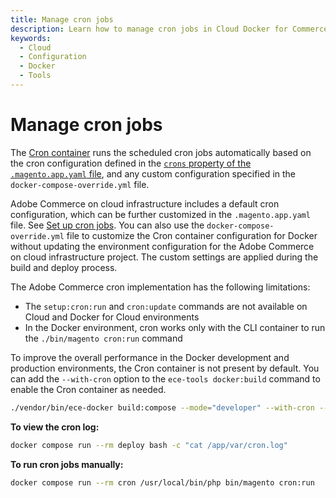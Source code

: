```yaml
---
title: Manage cron jobs
description: Learn how to manage cron jobs in Cloud Docker for Commerce.
keywords:
  - Cloud
  - Configuration
  - Docker
  - Tools
---
```


# Manage cron jobs

The [Cron container](../containers/cli.md#cron-container) runs the scheduled cron jobs automatically based on the cron configuration defined in the [`crons` property of the `.magento.app.yaml` file](https://experienceleague.adobe.com/docs/commerce-cloud-service/user-guide/configure/app/properties/crons-property.html), and any custom configuration specified in the `docker-compose-override.yml` file.

<InlineAlert variant="info" slots="text"/>

Adobe Commerce on cloud infrastructure includes a default cron configuration, which can be further customized in the `.magento.app.yaml` file. See [Set up cron jobs](https://experienceleague.adobe.com/docs/commerce-cloud-service/user-guide/configure/app/properties/crons-property.html#set-up-cron-jobs). You can also use the `docker-compose-override.yml` file to customize the Cron container configuration for Docker without updating the environment configuration for the Adobe Commerce on cloud infrastructure project. The custom settings are applied during the build and deploy process.

The Adobe Commerce cron implementation has the following limitations:

-  The `setup:cron:run` and `cron:update` commands are not available on Cloud and Docker for Cloud environments
-  In the Docker environment, cron works only with the CLI container to run the `./bin/magento cron:run` command

To improve the overall performance in the Docker development and production environments, the Cron container is not present by default. You can add the `--with-cron` option to the `ece-tools docker:build` command to enable the Cron container as needed.

```bash
./vendor/bin/ece-docker build:compose --mode="developer" --with-cron --sync-engine="mutagen"
```

**To view the cron log:**

```bash
docker compose run --rm deploy bash -c "cat /app/var/cron.log"
```

**To run cron jobs manually:**

```bash
docker compose run --rm cron /usr/local/bin/php bin/magento cron:run
```
